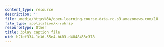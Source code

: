 ```yaml
---
content_type: resource
description: ''
file: /media/https%3A/open-learning-course-data-rc.s3.amazonaws.com/18-01sc-single-variable-calculus-fall-2010/b21ef3341e3d55e4b603d4848463c378_UsGBIfjUK7U.vtt
file_type: application/x-subrip
resourcetype: Other
title: 3play caption file
uid: b21ef334-1e3d-55e4-b603-d4848463c378
---
```

